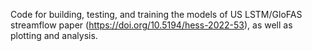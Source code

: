 Code for building, testing, and training the models of US LSTM/GloFAS streamflow paper (https://doi.org/10.5194/hess-2022-53), as well as plotting and analysis.
